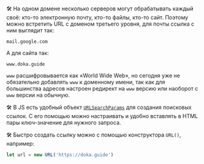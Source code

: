 🛠 На одном домене несколько серверов могут обрабатывать каждый своё: кто-то электронную почту, кто-то файлы, кто-то сайт. Поэтому можно встретить URL с доменом третьего уровня, для почты ссылка с ним выглядит так:

```url
mail.google.com
```

А для сайта так:

```url
www.doka.guide
```

`www` расшифровывается как «World Wide Web», но сегодня уже не обязательно добавлять `www` к доменному имени, так как для большинства адресов настроен редирект на `www` версию или наоборот c `www` версии на обычную.

🛠 В JS есть удобный объект [`URLSearchParams`](/js/urlsearchparams/) для создания поисковых ссылок. С его помощью можно настраивать и удобно вставлять в HTML пары ключ-значение для нужного запроса.

🛠 Быстро создать ссылку можно с помощью конструктора `URL()`, например:

```js
let url = new URL('https://doka.guide')
```
